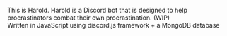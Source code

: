 This is Harold. Harold is a Discord bot that is designed to help procrastinators combat their own procrastination. (WIP)
<br>
Written in JavaScript using discord.js framework + a MongoDB database

